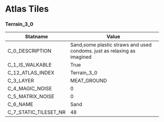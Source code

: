 

# Atlas Tiles





### Terrain_3_0
| Statname | Value | 
|  --  |  --  | 
| C_0_DESCRIPTION | Sand,some plastic straws and used condoms. just as relaxing as imagined | 
| C_1_IS_WALKABLE | True | 
| C_12_ATLAS_INDEX | Terrain_3_0 | 
| C_3_LAYER | MEAT_GROUND | 
| C_4_MAGIC_NOISE | 0 | 
| C_5_MATRIX_NOISE | 0 | 
| C_6_NAME | Sand | 
| C_7_STATIC_TILESET_NR | 48 | 

